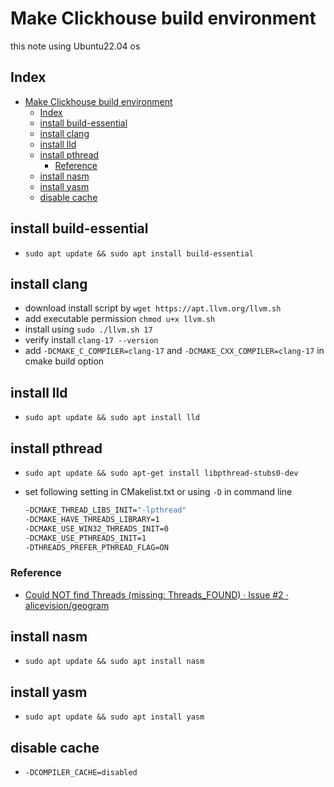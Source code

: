 # Make Clickhouse build environment

this note using Ubuntu22.04 os

## Index

- [Make Clickhouse build environment](#make-clickhouse-build-environment)
  - [Index](#index)
  - [install build-essential](#install-build-essential)
  - [install clang](#install-clang)
  - [install lld](#install-lld)
  - [install pthread](#install-pthread)
    - [Reference](#reference)
  - [install nasm](#install-nasm)
  - [install yasm](#install-yasm)
  - [disable cache](#disable-cache)

## install build-essential

- `sudo apt update && sudo apt install build-essential`

## install clang

- download install script by `wget https://apt.llvm.org/llvm.sh`
- add executable permission `chmod u+x llvm.sh`
- install using `sudo ./llvm.sh 17`
- verify install `clang-17 --version`
- add `-DCMAKE_C_COMPILER=clang-17` and `-DCMAKE_CXX_COMPILER=clang-17` in cmake build option

## install lld

- `sudo apt update && sudo apt install lld`

## install pthread

- `sudo apt update && sudo apt-get install libpthread-stubs0-dev`
- set following setting in CMakelist.txt or using `-D` in command line

  ```bash
  -DCMAKE_THREAD_LIBS_INIT="-lpthread"
  -DCMAKE_HAVE_THREADS_LIBRARY=1
  -DCMAKE_USE_WIN32_THREADS_INIT=0
  -DCMAKE_USE_PTHREADS_INIT=1
  -DTHREADS_PREFER_PTHREAD_FLAG=ON
  ```

### Reference

- [Could NOT find Threads (missing: Threads_FOUND) · Issue #2 · alicevision/geogram](https://github.com/alicevision/geogram/issues/2)

## install nasm

- `sudo apt update && sudo apt install nasm`

## install yasm

- `sudo apt update && sudo apt install yasm`

## disable cache

- `-DCOMPILER_CACHE=disabled`
